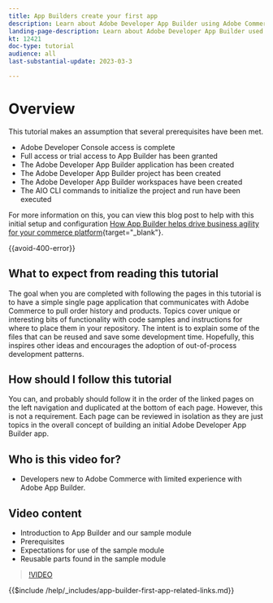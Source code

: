 ```yaml
---
title: App Builders create your first app
description: Learn about Adobe Developer App Builder using Adobe Commerce and create your first app
landing-page-description: Learn about Adobe Developer App Builder used with Adobe Commerce and create your first app
kt: 12421
doc-type: tutorial
audience: all
last-substantial-update: 2023-03-3

---
```


# Overview

This tutorial makes an assumption that several prerequisites have been met.

* Adobe Developer Console access is complete
* Full access or trial access to App Builder has been granted
* The Adobe Developer App Builder application has been created
* The Adobe Developer App Builder project has been created
* The Adobe Developer App Builder workspaces have been created
* The AIO CLI commands to initialize the project and run have been executed

For more information on this, you can view this blog post to help with this initial setup and configuration [How App Builder helps drive business agility for your commerce platform](https://business.adobe.com/blog/how-to/how-app-builder-helps-you-implement-a-composable-commerce-strategy){target="_blank"}.

{{avoid-400-error}}

## What to expect from reading this tutorial

The goal when you are completed with following the pages in this tutorial is to have a simple single page application that communicates with Adobe Commerce to pull order history and products. Topics cover unique or interesting bits of functionality with code samples and instructions for where to place them in your repository. The intent is to explain some of the files that can be reused and save some development time. Hopefully, this inspires other ideas and encourages the adoption of out-of-process development patterns.

## How should I follow this tutorial

You can, and probably should follow it in the order of the linked pages on the left navigation and duplicated at the bottom of each page. However, this is not a requirement. Each page can be reviewed in isolation as they are just topics in the overall concept of building an initial Adobe Developer App Builder app.

## Who is this video for?

* Developers new to Adobe Commerce with limited experience with Adobe App Builder.

## Video content

* Introduction to App Builder and our sample module
* Prerequisites
* Expectations for use of the sample module
* Reusable parts found in the sample module

>[!VIDEO](https://video.tv.adobe.com/v/xxxxxxxx)

{{$include /help/_includes/app-builder-first-app-related-links.md}}

